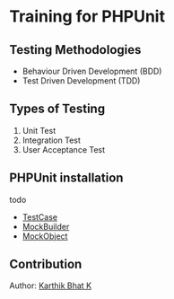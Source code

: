 # Training for PHPUnit

## Testing Methodologies

- Behaviour Driven Development (BDD)
- Test Driven Development (TDD)

## Types of Testing

1. Unit Test
2. Integration Test
3. User Acceptance Test

## PHPUnit installation

todo

- [TestCase](./TestCase.md)
- [MockBuilder](./Mockbuilder.md)
- [MockObject](./Mock/MockObject.md)

## Contribution

Author: [Karthik Bhat K](https://linkedin.com/in/theBuzzyCoder)
